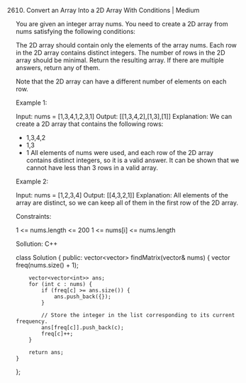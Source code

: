 2610. Convert an Array Into a 2D Array With Conditions | Medium

You are given an integer array nums. You need to create a 2D array from nums satisfying the following conditions:

The 2D array should contain only the elements of the array nums.
Each row in the 2D array contains distinct integers.
The number of rows in the 2D array should be minimal.
Return the resulting array. If there are multiple answers, return any of them.

Note that the 2D array can have a different number of elements on each row.

 

Example 1:

Input: nums = [1,3,4,1,2,3,1]
Output: [[1,3,4,2],[1,3],[1]]
Explanation: We can create a 2D array that contains the following rows:
- 1,3,4,2
- 1,3
- 1
All elements of nums were used, and each row of the 2D array contains distinct integers, so it is a valid answer.
It can be shown that we cannot have less than 3 rows in a valid array.


Example 2:

Input: nums = [1,2,3,4]
Output: [[4,3,2,1]]
Explanation: All elements of the array are distinct, so we can keep all of them in the first row of the 2D array.
 

Constraints:

1 <= nums.length <= 200
1 <= nums[i] <= nums.length


Sollution: C++

class Solution {
public:
    vector<vector<int>> findMatrix(vector<int>& nums) {
        vector<int> freq(nums.size() + 1);
        
        vector<vector<int>> ans;
        for (int c : nums) {
            if (freq[c] >= ans.size()) {
                ans.push_back({});
            }
            
            // Store the integer in the list corresponding to its current frequency.
            ans[freq[c]].push_back(c);
            freq[c]++;
        }
        
        return ans;
    }
};